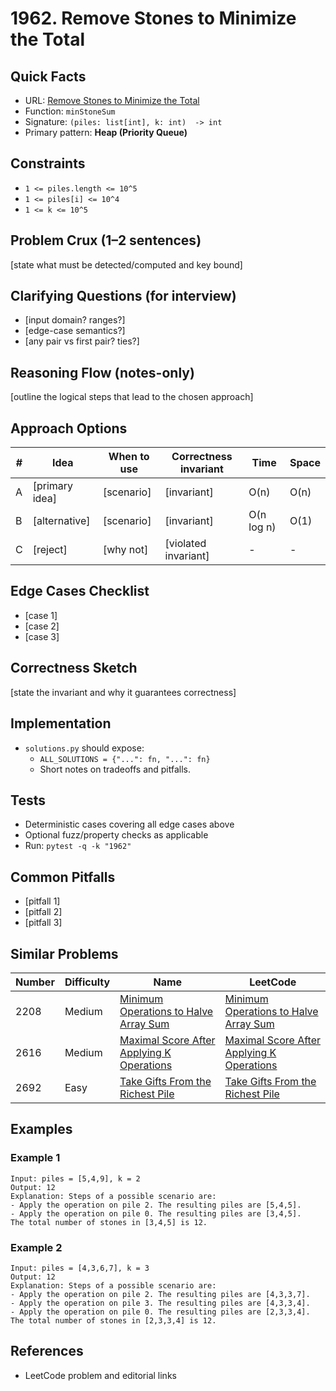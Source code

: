 # 1962. Remove Stones to Minimize the Total

## Quick Facts

- URL: [Remove Stones to Minimize the Total](https://leetcode.com/problems/remove-stones-to-minimize-the-total/)
- Function: `minStoneSum`
- Signature: `(piles: list[int], k: int)  -> int`
- Primary pattern: **Heap (Priority Queue)**

## Constraints

- `1 <= piles.length <= 10^5`
- `1 <= piles[i] <= 10^4`
- `1 <= k <= 10^5`

## Problem Crux (1–2 sentences)

[state what must be detected/computed and key bound]

## Clarifying Questions (for interview)

- [input domain? ranges?]
- [edge-case semantics?]
- [any pair vs first pair? ties?]

## Reasoning Flow (notes-only)

[outline the logical steps that lead to the chosen approach]

## Approach Options

| # | Idea | When to use | Correctness invariant | Time | Space |
|---|------|-------------|-----------------------|------|-------|
| A | [primary idea] | [scenario] | [invariant] | O(n) | O(n) |
| B | [alternative] | [scenario] | [invariant] | O(n log n) | O(1) |
| C | [reject] | [why not] | [violated invariant] | - | - |

## Edge Cases Checklist

- [case 1]
- [case 2]
- [case 3]

## Correctness Sketch

[state the invariant and why it guarantees correctness]

## Implementation

- `solutions.py` should expose:
  - `ALL_SOLUTIONS = {"...": fn, "...": fn}`
  - Short notes on tradeoffs and pitfalls.

## Tests

- Deterministic cases covering all edge cases above
- Optional fuzz/property checks as applicable
- Run: `pytest -q -k "1962"`

## Common Pitfalls

- [pitfall 1]
- [pitfall 2]
- [pitfall 3]

## Similar Problems

| Number | Difficulty | Name | LeetCode |
|---|---|---|---|
| 2208 | Medium | [Minimum Operations to Halve Array Sum](../2208-minimum-operations-to-halve-array-sum/readme.md) | [Minimum Operations to Halve Array Sum](https://leetcode.com/problems/minimum-operations-to-halve-array-sum/) |
| 2616 | Medium | [Maximal Score After Applying K Operations](../2616-maximal-score-after-applying-k-operations/readme.md) | [Maximal Score After Applying K Operations](https://leetcode.com/problems/maximal-score-after-applying-k-operations/) |
| 2692 | Easy | [Take Gifts From the Richest Pile](../2692-take-gifts-from-the-richest-pile/readme.md) | [Take Gifts From the Richest Pile](https://leetcode.com/problems/take-gifts-from-the-richest-pile/) |

## Examples

### Example 1

```text
Input: piles = [5,4,9], k = 2
Output: 12
Explanation: Steps of a possible scenario are:
- Apply the operation on pile 2. The resulting piles are [5,4,5].
- Apply the operation on pile 0. The resulting piles are [3,4,5].
The total number of stones in [3,4,5] is 12.
```

### Example 2

```text
Input: piles = [4,3,6,7], k = 3
Output: 12
Explanation: Steps of a possible scenario are:
- Apply the operation on pile 2. The resulting piles are [4,3,3,7].
- Apply the operation on pile 3. The resulting piles are [4,3,3,4].
- Apply the operation on pile 0. The resulting piles are [2,3,3,4].
The total number of stones in [2,3,3,4] is 12.
```

## References

- LeetCode problem and editorial links
